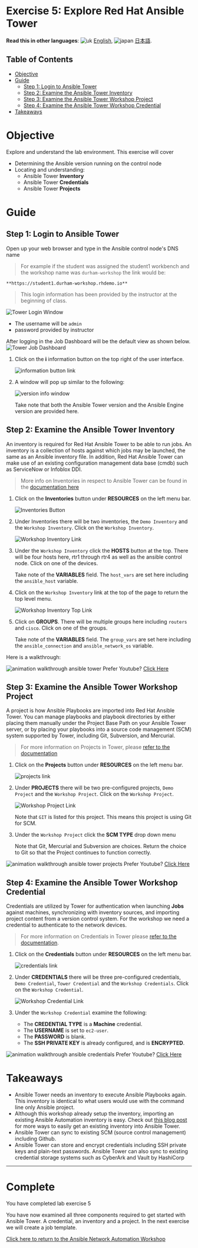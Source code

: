 # Exercise 5: Explore Red Hat Ansible Tower

**Read this in other languages**: ![uk](../../../images/uk.png) [English](README.md),  ![japan](../../../images/japan.png) [日本語](README.ja.md).

## Table of Contents

- [Objective](#objective)
- [Guide](#guide)
   - [Step 1: Login to Ansible Tower](#step-1-login-to-ansible-tower)
   - [Step 2: Examine the Ansible Tower Inventory](#step-2-examine-the-ansible-tower-inventory)
   - [Step 3: Examine the Ansible Tower Workshop Project](#step-3-examine-the-ansible-tower-workshop-project)
   - [Step 4: Examine the Ansible Tower Workshop Credential](#step-4-examine-the-ansible-tower-workshop-credential)
- [Takeaways](#takeaways)

# Objective

Explore and understand the lab environment.  This exercise will cover
- Determining the Ansible version running on the control node
- Locating and understanding:
  - Ansible Tower **Inventory**
  - Ansible Tower **Credentials**
  - Ansible Tower **Projects**

# Guide

## Step 1: Login to Ansible Tower

Open up your web browser and type in the Ansible control node's DNS name

>For example if the student was assigned the student1 workbench and the workshop name was `durham-workshop` the link would be:

    **https://student1.durham-workshop.rhdemo.io**

>This login information has been provided by the instructor at the beginning of class.

![Tower Login Window](images/login_window.png)
- The username will be `admin`
- password provided by instructor

After logging in the Job Dashboard will be the default view as shown below.
![Tower Job Dashboard](images/tower_login.png)

1.  Click on the **i** information button on the top right of the user interface.

    ![information button link](images/information_button.png)

2.  A window will pop up similar to the following:

    ![version info window](images/version_info.png)

    Take note that both the Ansible Tower version and the Ansible Engine version are provided here.


## Step 2: Examine the Ansible Tower Inventory

An inventory is required for Red Hat Ansible Tower to be able to run jobs.  An inventory is a collection of hosts against which jobs may be launched, the same as an Ansible inventory file. In addition, Red Hat Ansible Tower can make use of an existing configuration management data base (cmdb) such as ServiceNow or Infoblox DDI.

>More info on Inventories in respect to Ansible Tower can be found in the [documentation here](https://docs.ansible.com/ansible-tower/latest/html/userguide/inventories.html)

1. Click on the **Inventories** button under **RESOURCES** on the left menu bar.  

    ![Inventories Button](images/inventories.png)

2. Under Inventories there will be two inventories, the `Demo Inventory` and the `Workshop Inventory`.  Click on the `Workshop Inventory`.  

    ![Workshop Inventory Link](images/workshop_inventory.png)

3. Under the `Workshop Inventory` click the **HOSTS** button at the top.  There will be four hosts here, rtr1 through rtr4 as well as the ansible control node.  Click on one of the devices.

     Take note of the **VARIABLES** field.  The `host_vars` are set here including the `ansible_host` variable.

4. Click on the `Workshop Inventory` link at the top of the page to return the top level menu.

    ![Workshop Inventory Top Link](images/workshop_inventory_top.png)

5. Click on **GROUPS**.  There will be multiple groups here including `routers` and `cisco`.  Click on one of the groups.

     Take note of the **VARIABLES** field. The `group_vars` are set here including the `ansible_connection` and `ansible_network_os` variable.

Here is a walkthrough:

![animation walkthrough ansible tower](images/inventory.gif)
Prefer Youtube?  [Click Here](https://youtu.be/4JNbFNSUS9g)


## Step 3: Examine the Ansible Tower Workshop Project

A project is how Ansible Playbooks are imported into Red Hat Ansible Tower.  You can manage playbooks and playbook directories by either placing them manually under the Project Base Path on your Ansible Tower server, or by placing your playbooks into a source code management (SCM) system supported by Tower, including Git, Subversion, and Mercurial.

> For more information on Projects in Tower, please [refer to the documentation](https://docs.ansible.com/ansible-tower/latest/html/userguide/projects.html)

1. Click on the **Projects** button under **RESOURCES** on the left menu bar.  

    ![projects link](images/projects.png)

2. Under **PROJECTS** there will be two pre-configured projects, `Demo Project` and the `Workshop Project`.  Click on the `Workshop Project`.  

    ![Workshop Project Link](images/workshop_project.png)

    Note that `GIT` is listed for this project.  This means this project is using Git for SCM.

3. Under the `Workshop Project` click the **SCM TYPE** drop down menu

    Note that Git, Mercurial and Subversion are choices.  Return the choice to Git so that the Project continues to function correctly.

![animation walkthrough ansible tower projects](images/projects.gif)
Prefer Youtube?  [Click Here](https://youtu.be/xRA97XTxMjA)

## Step 4: Examine the Ansible Tower Workshop Credential

Credentials are utilized by Tower for authentication when launching **Jobs** against machines, synchronizing with inventory sources, and importing project content from a version control system.  For the workshop we need a credential to authenticate to the network devices.

> For more information on Credentials in Tower please [refer to the documentation](https://docs.ansible.com/ansible-tower/latest/html/userguide/credentials.html).

1. Click on the **Credentials** button under **RESOURCES** on the left menu bar.  

    ![credentials link](images/credentials.png)

2. Under **CREDENTIALS** there will be three pre-configured credentials, `Demo Credential`, `Tower Credential` and the `Workshop Credentials`.  Click on the `Workshop Credential`.  

    ![Workshop Credential Link](images/workshop_credential.png)

3. Under the `Workshop Credential` examine the following:
    - The **CREDENTIAL TYPE** is a **Machine** credential.  
    - The **USERNAME** is set to `ec2-user`.
    - The **PASSWORD** is blank.
    - The **SSH PRIVATE KEY** is already configured, and is **ENCRYPTED**.

![animation walkthrough ansible credentials](images/credentials.gif)
Prefer Youtube?  [Click Here](https://youtu.be/UT0t_hlNw-c)

# Takeaways

- Ansible Tower needs an inventory to execute Ansible Playbooks again.  This inventory is identical to what users would use with the command line only Ansible project.  
- Although this workshop already setup the inventory, importing an existing Ansible Automation inventory is easy.  Check out [this blog post](https://www.ansible.com/blog/three-quick-ways-to-move-your-ansible-inventory-into-red-hat-ansible-tower) for more ways to easily get an existing inventory into Ansible Tower.
- Ansible Tower can sync to existing SCM (source control management) including Github.  
- Ansible Tower can store and encrypt credentials including SSH private keys and plain-text passwords.  Ansible Tower can also sync to existing credential storage systems such as CyberArk and Vault by HashiCorp

---

# Complete

You have completed lab exercise 5

You have now examined all three components required to get started with Ansible Tower.  A credential, an inventory and a project.  In the next exercise we will create a job template.

[Click here to return to the Ansible Network Automation Workshop](../README.md)
